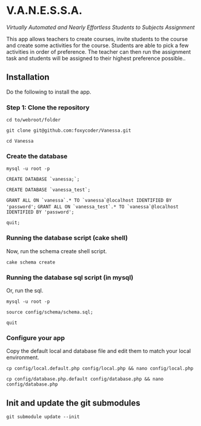 V.A.N.E.S.S.A.
======
_Virtually Automated and Nearly Effortless Students to Subjects Assignment_

This app allows teachers to create courses, invite students to the course and
create some activities for the course. Students are able to pick a few 
activities in order of preference. The teacher can then run the assignment
task and students will be assigned to their highest preference possible..

## Installation

Do the following to install the app.

### Step 1: Clone the repository

`cd to/webroot/folder`

`git clone git@github.com:foxycoder/Vanessa.git`

`cd Vanessa`

### Create the database

`mysql -u root -p`

``CREATE DATABASE `vanessa;`;``

``CREATE DATABASE `vanessa_test`;``

``GRANT ALL ON `vanessa`.* TO `vanessa`@localhost IDENTIFIED BY 'password';``
``GRANT ALL ON `vanessa_test`.* TO `vanessa`@localhost IDENTIFIED BY 'password';``

`quit;`

### Running the database script (cake shell)

Now, run the schema create shell script.

`cake schema create`

### Running the database sql script (in mysql)

Or, run the sql.

`mysql -u root -p`

`source config/schema/schema.sql;`

`quit`

### Configure your app

Copy the default local and database file and edit them to match your local
environment.

`cp config/local.default.php config/local.php && nano config/local.php`

`cp config/database.php.default config/database.php && nano config/database.php`

## Init and update the git submodules

`git submodule update --init`
